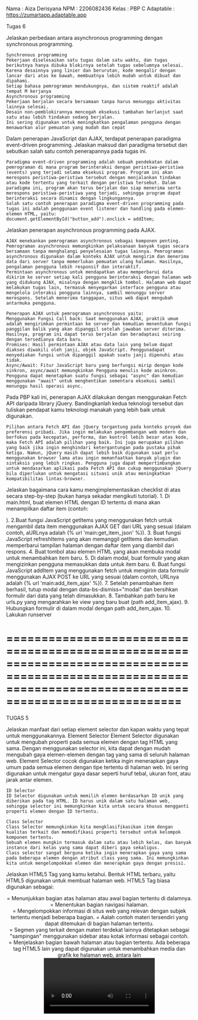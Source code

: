 Nama        : Aiza Derisyana
NPM         : 2206082436
Kelas       : PBP C
Adaptable   : https://zumartapp.adaptable.app


Tugas 6

Jelaskan perbedaan antara asynchronous programming dengan synchronous programming.

    Synchronous programming
    Pekerjaan diselesaikan satu tugas dalam satu waktu, dan tugas berikutnya hanya dibuka blokirnya setelah tugas sebelumnya selesai.
    Karena desainnya yang linier dan berurutan, kode mengalir dengan lancar dari atas ke bawah, membuatnya lebih mudah untuk dibuat dan dipahami.
    Setiap bahasa pemrograman mendukungnya, dan sistem reaktif adalah tempat M kerjanya
    Asynchronous programming 
    Pekerjaan berjalan secara bersamaan tanpa harus menunggu aktivitas lainnya selesai.
    Desain non-pemblokirannya mencegah eksekusi tambahan berlanjut saat satu atau lebih tindakan sedang berjalan.
    Ini sering digunakan untuk meningkatkan pengalaman pengguna dengan menawarkan alur pemuatan yang mudah dan cepat


Dalam penerapan JavaScript dan AJAX, terdapat penerapan paradigma event-driven programming. Jelaskan maksud dari paradigma tersebut dan sebutkan salah satu contoh penerapannya pada tugas ini.

    Paradigma event-driven programming adalah sebuah pendekatan dalam pemrograman di mana program berinteraksi dengan peristiwa-peristiwa (events) yang terjadi selama eksekusi program. Program ini akan merespons peristiwa-peristiwa tersebut dengan menjalankan tindakan atau kode tertentu yang terkait dengan peristiwa tersebut. Dalam paradigma ini, program akan terus berjalan dan siap menerima serta merespons peristiwa-peristiwa yang terjadi, sehingga program dapat berinteraksi secara dinamis dengan lingkungannya.
    Salah satu contoh penerapan paradigma event-driven programming pada tugas ini adalah penggunaan event listener dan handling pada elemen-elemen HTML, yaitu:
    document.getElementById("button_add").onclick = addItem;


Jelaskan penerapan asynchronous programming pada AJAX.

    AJAX menekankan pemrograman asynchronous sebagai komponen penting. Pemrograman asynchronous memungkinkan pelaksanaan banyak tugas secara bersamaan tanpa menghalangi penyelesaian tugas lainnya. Pemrograman asynchronous digunakan dalam konteks AJAX untuk mengirim dan menerima data dari server tanpa memerlukan pemuatan ulang halaman. Hasilnya, pengalaman pengguna lebih responsif dan interaktif.
    Permintaan asynchronous untuk mendapatkan atau memperbarui data dikirim ke server setiap kali pengguna berinteraksi dengan halaman web yang didukung AJAX, misalnya dengan mengklik tombol. Halaman web dapat melakukan tugas lain, termasuk menyegarkan interface pengguna atau mengelola interaksi pengguna lainnya, sambil menunggu server merespons. Setelah menerima tanggapan, situs web dapat mengubah antarmuka pengguna.

    Penerapan AJAX untuk pemrograman asynchronous yaitu:
    Menggunakan Fungsi Call back: Saat menggunakan AJAX, praktik umum adalah mengirimkan permintaan ke server dan kemudian menentukan fungsi panggilan balik yang akan dipanggil setelah jawaban server diterima. Hasilnya, program ini dapat terus berjalan dan beradaptasi seiring dengan tersedianya data baru.
    Promises: Hasil permintaan AJAX atau data lain yang belum dapat diakses diwakili oleh janji, objek JavaScript. Penggunadapat menyediakan fungsi untuk dipanggil apakah suatu janji dipenuhi atau tidak.
    Async/Await: Fitur JavaScript baru yang berfungsi mirip dengan kode sinkron, async/await memungkinkan Pengguna menulis kode asinkron. Pengguna dapat menetapkan suatu fungsi sebagai "async" dan kemudian menggunakan "await" untuk menghentikan sementara eksekusi sambil menunggu hasil operasi async.

Pada PBP kali ini, penerapan AJAX dilakukan dengan menggunakan Fetch API daripada library jQuery. Bandingkanlah kedua teknologi tersebut dan tuliskan pendapat kamu teknologi manakah yang lebih baik untuk digunakan.

    Pilihan antara Fetch API dan jQuery tergantung pada konteks proyek dan preferensi pribadi. Jika ingin melakukan pengembangan web modern dan berfokus pada kecepatan, performa, dan kontrol lebih besar atas kode, maka Fetch API adalah pilihan yang baik. Ini juga merupakan pilihan yang baik jika ingin menghindari ketergantungan pada pustaka pihak ketiga. Namun, jQuery masih dapat lebih baik digunakan saat perlu menggunakan browser lama atau ingin memanfaatkan banyak plugin dan sintaksis yang lebih ringkas. Pengguna juga dapat mempertimbangkan untuk mendasarkan aplikasi pada Fetch API dan cukup menggunakan jQuery bila diperlukan untuk mengatasi situasi unik atau meningkatkan kompatibilitas lintas-browser.

Jelaskan bagaimana cara kamu mengimplementasikan checklist di atas secara step-by-step (bukan hanya sekadar mengikuti tutorial).
    1. Di main.html, buat elemen HTML dengan ID tertentu di mana akan menampilkan daftar item (contoh: <div id="product-cards"></div>).
    2.Buat fungsi JavaScript getItems yang menggunakan fetch untuk mengambil data item menggunakan AJAX GET dari URL yang sesuai (dalam contoh, aURLnya adalah {% url 'main:get_item_json' %}).
    3. Buat fungsi JavaScript refreshItems yang akan memanggil getItems dan kemudian memperbarui tampilan halaman dengan daftar item yang diambil dari respons.
    4. Buat tombol atau elemen HTML yang akan membuka modal untuk menambahkan item baru.
    5. Di dalam modal, buat formulir yang akan mengizinkan pengguna memasukkan data untuk item baru.
    6. Buat fungsi JavaScript addItem yang menggunakan fetch untuk mengirim data formulir menggunakan AJAX POST ke URL yang sesuai (dalam contoh, URLnya adalah {% url 'main:add_item_ajax' %}).
    7. Setelah penambahan item berhasil, tutup modal dengan data-bs-dismiss="modal" dan bersihkan formulir dari data yang telah dimasukkan.
    8. Tambahkan path baru ke urls.py yang mengarahkan ke view yang baru buat (path add_item_ajax).
    9. Hubungkan formulir di dalam modal dengan path add_item_ajax.
    10. Lakukan runserver


===========================================================================================================================================================
===========================================================================================================================================================

TUGAS 5

Jelaskan manfaat dari setiap element selector dan kapan waktu yang tepat untuk menggunakannya. 
    Element Selector 
    Element Selector digunakan untuk mengubah properti pada semua elemen dengan tag HTML yang sama. Dengan menggunakan selector ini,  kita dapat dengan mudah mengubah gaya elemen-elemen dengan tag yang sama di seluruh halaman web. Element Selector cocok digunakan ketika ingin menerapkan gaya umum pada semua elemen dengan tipe tertentu di halaman web. Ini sering digunakan untuk mengatur gaya dasar seperti huruf tebal, ukuran font, atau jarak antar elemen.

    ID Selector 
    ID Selector digunakan untuk memilih elemen berdasarkan ID unik yang diberikan pada tag HTML. ID harus unik dalam satu halaman web, sehingga selector ini memungkinkan kita untuk secara khusus mengganti properti elemen dengan ID tertentu.

    Class Selector 
    Class Selector memungkinkan kita mengklasifikasikan item dengan kualitas terkait dan memodifikasi properti tersebut untuk kelompok komponen tertentu.
    Sebuah elemen mungkin termasuk dalam satu atau lebih kelas, dan banyak instance dari kelas yang sama dapat diberi gaya sekaligus.
    Class selector sangat berguna ketika ingin menerapkan gaya yang sama pada beberapa elemen dengan atribut class yang sama. Ini memungkinkan kita untuk mengelompokkan elemen dan menerapkan gaya dengan presisi.

Jelaskan HTML5 Tag yang kamu ketahui.
    Bentuk HTML terbaru, yaitu HTML5 digunakan untuk membuat halaman web. HTML5 Tag biasa digunakan sebagai:
    <header> = Menunjukkan bagian atas halaman atau awal bagian tertentu di dalamnya.
    <nav> = Menentukan bagian navigasi halaman.
    <section> = Mengelompokkan informasi di situs web yang relevan dengan subjek tertentu menjadi beberapa bagian.
    <Artikel> = Aalah contoh materi tersendiri yang dapat ditemukan di bagian halaman tertentu.
    <aside> = Segmen yang terkait dengan materi terdekat lainnya ditetapkan sebagai "sampingan" menggunakan sidebar atau kotak informasi sebagai contoh.
    <footer> = Menjelaskan bagian bawah halaman atau bagian tertentu.
    Ada beberapa tag HTML5 lain yang dapat digunakan untuk menambahkan media dan grafik ke halaman web, antara lain <video>, <audio>, <canvas>, dan <svg>. 

Jelaskan perbedaan antara margin dan padding.
    Margin dan padding adalah properti CSS yang digunakan untuk mengatur ruang di sekitar dan di dalam elemen HTML, yang digunakan dalam desain dan tata letak web untuk menentukan ruang antara elemen dan komponen di sekitarnya serta ruang antara konten elemen dan batasnya. Perbedaan keduanya adalah margin, yang memiliki nilai default 0, dapat diberikan hingga empat kali untuk setiap elemen, menentukan jarak dari tepi elemen dan menyisakan ruang di sekitarnya tanpa mengubah ukurannya. Di sisi lain, padding hanya dapat diberikan hingga empat kali untuk setiap elemen dan menentukan jarak dari dalam elemen, memberikan ruang di dalam elemen, dan dapat membuat elemen lebih besar atau lebih kecil. Padding memiliki nilai default 0. 

Jelaskan perbedaan antara framework CSS Tailwind dan Bootstrap. Kapan 
    sebaiknya kita menggunakan Bootstrap daripada Tailwind, dan sebaliknya?
    Perbedaan antara framework CSS Tailwind dan Bootstrap adalah Tailwind membangun tampilan dengan menggabungkan kelas-kelas utilitas yang telah didefinisikan sebelumnya, memiliki file CSS yang lebih kecil, memberikan fleksibilitas dan adaptabilitas tinggi terhadap proyek, tetapi memerlukan pembelajaran yang lebih curam. Sementara itu, Bootstrap menggunakan gaya dan komponen yang telah didefinisikan, memiliki file CSS yang lebih besar, sering menghasilkan tampilan yang konsisten di seluruh proyek, dan memiliki pembelajaran yang lebih cepat untuk pemula karena dapat mulai dengan komponen yang telah didefinisikan.
    Bootstrap dapat menjadi pilihan yang tepat jika ingin membuat situs web lengkap dengan banyak komponen siap pakai dan gaya yang lebih kontemporer. Hal ini karena bootstrap memiliki semua karakteristik tersebut. Namun, ukuran file yang dimiliki Bootstrap lebih tinggi.
    Di sisi lain, Tailwind bisa menjadi pilihan yang baik jika ingin membuat komponen secara modular, memiliki kontrol lebih besar terhadap desain, dan memberikan tampilan yang lebih minimalis. Tailwind dapat memberikan transmisi yang lebih besar dalam hal desain dan memiliki ukuran file yang lebih kecil.

Jelaskan bagaimana cara kamu mengimplementasikan checklist di atas secara step-by-step
    1. Tambahkan Bootstrap, CSS, JS ke aplikasi melalu templates/base.html seperti berikut
    <meta name="viewport" content="width=device-width, initial-scale=1">
        {% endblock meta %}
        <link href="https://cdn.jsdelivr.net/npm/bootstrap@5.3.2/dist/css/bootstrap.min.css" rel="stylesheet" integrity="sha384-T3c6CoIi6uLrA9TneNEoa7RxnatzjcDSCmG1MXxSR1GAsXEV/Dwwykc2MPK8M2HN" crossorigin="anonymous">
        <script src="https://code.jquery.com/jquery-3.6.0.min.js" integrity="sha384-KyZXEAg3QhqLMpG8r+J4jsl5c9zdLKaUk5Ae5f5b1bw6AUn5f5v8FZJoMxm6f5cH1" crossorigin="anonymous"></script>
        <script src="https://cdn.jsdelivr.net/npm/@popperjs/core@2.11.8/dist/umd/popper.min.js" integrity="sha384-I7E8VVD/ismYTF4hNIPjVp/Zjvgyol6VFvRkX/vR+Vc4jQkC+hVqc2pM8ODewa9r" crossorigin="anonymous"></script>
        <script src="https://cdn.jsdelivr.net/npm/bootstrap@5.3.2/dist/js/bootstrap.min.js" integrity="sha384-BBtl+eGJRgqQAUMxJ7pMwbEyER4l1g+O15P+16Ep7Q9Q+zqX6gSbd85u4mG4QzX+" crossorigin="anonymous"></script>
    </head>
    2. Menambahkan navigation bar di main.html
    3. Menambah fitur edit_item dalam main/views.py seperti berikut
    def edit_item(request, id):
        product = Items.objects.get(pk = id)
        form = ItemForm(request.POST or None, instance=product)
    if form.is_valid() and request.method == "POST":
        # Simpan form dan kembali ke halaman awal
        form.save()
        return HttpResponseRedirect(reverse('main:show_main'))
    context = {'form': form}
    return render(request, "edit_item.html", context)
    4. Mebuat berkas baru yaitu edit_item.html dalam main/templates seperti berikut

	    </style>
	    <div class="content-container">
	    <h1>Edit Item</h1>
	    <form method="POST">
	    {% csrf_token %}
	    <table>
	        {{ form.as_table }}
	        <tr>
	            <td></td>
	            <td>
	                <input type="submit" value="Edit Item"/>
	            </td>
	        </tr>
	    </table>
	    </form>

    {% endblock %}
    Lalu menambahkan selectronya 
    5. Membuka main/urls.py lalu menambah ‘’’from main.views import edit_item’’’
    6. Tambahkan ‘’’path('edit-item/<int:id>', edit_item, name='edit_item'),’’’ dalam urlspatterns
    7. Dalam main.html di main/templates, tambahkan kode berikut
	    <td>
	        <a href="{% url 'main:edit_item' item.pk %}">
	            <button>Edit</button>
	        </a>
    8. Menambah fitur delete_item dalam main/views.py seperti berikut
	    def delete_item(request, id):
	    item = Items.objects.get(pk = id)
	    item.delete()
	    return HttpResponseRedirect(reverse('main:show_main'))

    9. Membuka main/urls.py lalu menambah ‘’’from main.views import delete_item’’’
    10. Tambahkan ‘’’path('delete/<int:id>', delete_item, name='delete_item'), ‘’’dalam urlspatterns
    11. Dalam main.html di main/templates, tambahkan kode berikut
	    </a>
	        <a href="{% url 'main:delete_item' item.pk %}">
	            <button>Delete</button>
	        </a>
    12. Jalankan aplikasi dengan ‘’’python manage.py runserver’’’ dan buka http://localhost:8000  

===========================================================================================================================================================
===========================================================================================================================================================

Tugas 4

Apa itu Django UserCreationForm, dan jelaskan apa kelebihan dan kekurangannya?
UserCreationForm dalam Django adalah formulir bawaan yang sangat berguna untuk membuat formulir pendaftaran pengguna dalam aplikasi web dengan cepat. Kelebihannya dari UserCreationForm yaitu kemudahan penggunaan, validasi otomatis untuk memastikan bahwa input yang dimasukkan oleh pengguna valid dan sesuai dengan kebutuhan aplikasi dan integrasi yang baik dengan sistem keamanan Django. Kekurangannya adalah keterbatasan fitur untuk pendaftaran karena hanya menyediakan field untuk username, password, dan email. Serta Tampilan default yang mungkin tidak sesuai dengan desain aplikasi yang dibuat, sehingga perlu dilakukan penyesuaian tampilan.

Apa perbedaan antara autentikasi dan otorisasi dalam konteks Django, dan mengapa keduanya penting?
    Autentikasi adalah proses verifikasi identitas pengguna dengan memeriksa apakah username dan password yang dimasukkan oleh pengguna cocok dengan data yang tersimpan di database. Autentikasi adalah langkah pertama dalam menjaga keamanan aplikasi dan mencegah akses oleh pengguna yang tidak sah. Autentikasi penting untuk memastikan bahwa hanya pengguna yang identitasnya terverifikasi memiliki hak akses ke aplikasi atau sumber daya tertentu.
    Otorisasi adalah proses penentuan hak akses pengguna setelah identitasnya terverifikasi dengan memeriksa apakah pengguna memiliki hak akses untuk melakukan tindakan tertentu, seperti mengedit atau menghapus data. Otorisasi membantu melindungi data sensitif dan menghindari penyalahgunaan sumber daya aplikasi. Otorisasi penting untuk mengendalikan tingkat akses dan hak pengguna dalam aplikasi.
    Kedua hal ini penting karena keduanya bekerja sama untuk memastikan bahwa hanya pengguna yang sah yang dapat mengakses aplikasi dan melakukan tindakan tertentu, dengan begitu autentikasi dan otorisasi dapat membantu melindungi data sensitif dari akses yang tidak sah.

Apa itu cookies dalam konteks aplikasi web, dan bagaimana Django menggunakan cookies untuk mengelola data sesi pengguna?
    Cookies adalah file kecil yang disimpan di komputer pengguna oleh aplikasi web, memainkan peran penting dalam menyimpan informasi seputar pengguna dan interaksi mereka dengan situs web. Ini termasuk menyimpan preferensi pengguna, data sesi, dan sejarah penggunaan. Dalam kerangka kerja web Python Django, cookies digunakan untuk mengelola data sesi pengguna. Ketika pengguna masuk ke dalam aplikasi Django, sistem akan membuat sebuah cookie yang berisi ID sesi pengguna. ID ini digunakan untuk mengidentifikasi pengguna dan menyimpan data sesi mereka, seperti preferensi pengguna, konten dalam keranjang belanja, dan catatan riwayat penggunaan. Django juga memberikan kemampuan untuk mengatur waktu kedaluwarsa cookie, sehingga data sesi pengguna dapat dihapus secara otomatis setelah periode waktu tertentu.
    Penggunaan cookies sangat penting dalam pengembangan aplikasi web modern karena memungkinkan pengembang untuk dengan aman menyimpan informasi pengguna dan menyediakan pengalaman yang lebih personal serta interaktif. Dengan dukungan dari cookies, aplikasi web dapat mengingat preferensi pengguna, mengelola status masuk, serta menyimpan data yang esensial untuk meningkatkan keseluruhan pengalaman pengguna.

Apakah penggunaan cookies aman secara default dalam pengembangan web, atau apakah ada risiko potensial yang harus diwaspadai?
    Penggunaan cookies dalam pengembangan web bisa aman atau berpotensi berisiko tergantung pada cara penggunaannya. Keamanan cookies dapat ditingkatkan dengan menggunakan HTTPS, mengatur "HttpOnly" dan "Secure" pada cookies, dan menghindari menyimpan data sensitif di dalamnya. Potensi risiko termasuk penyadapan data jika tidak ada enkripsi HTTPS, penyalahgunaan cookies yang dapat menyebabkan akses ilegal, pelacakan pengguna, dan pencurian cookies. Dalam pengembangan web dengan Django, cookies digunakan untuk mengelola sesi pengguna, dan waktu kadaluarsa cookies dapat diatur. Penting bagi pengembang untuk memahami risiko potensial ini dan menjalankan praktik keamanan yang tepat.

Jelaskan bagaimana cara kamu mengimplementasikan checklist di atas secara step-by-step (bukan hanya sekadar mengikuti tutorial).

Fungsi Registrasi
    
	1. Pertama jalankan terlebih dahulu virtual enviroment dengan ‘source env/bin/activate’

    2. Buka main/views.py dan tambahkan import 
    from django.shortcuts import redirect
    from django.contrib.auth.forms import UserCreationForm
    from django.contrib import messages  

    3. Buat fungsi register seperti berikut;
    def register(request):
        form = UserCreationForm()
        if request.method == "POST":
            form = UserCreationForm(request.POST)
            if form.is_valid():
                form.save()
                messages.success(request, 'Your account has been successfully created!')
                return redirect('main:login')
        context = {'form':form}
        return render(request, 'register.html', context)

    4. Buat berkas baru yaitu register.html dalam main/templates dan isi dengan;
        {% extends 'base.html' %}
        {% block meta %}
        <title>Register</title>
        {% endblock meta %}

        {% block content %} 

        <div class = "login">
        
        <h1>Register</h1> 

            <form method="POST" > 
                {% csrf_token %} 
                <table> 
                    {{ form.as_table }} 
                    <tr> 
                        <td></td>
                        <td><input type="submit" name="submit" value="Daftar"/></td> 
                    </tr> 
                </table> 
            </form>

        {% if messages %} 
            <ul>  
                {% for message in messages %} 
                    <li>{{ message }}</li> 
                    {% endfor %} 
            </ul>  
        {% endif %}

        </div> 

        {% endblock content %}
        
    5. Buka main/urls.py lalu import 'from main.views import show_main, create_product, show_xml, show_json, show_xml_by_id show_json_by_id, register'

    6. Tambahkan  dalam urlpatterns 'path('register/', register, name='register'),'


Fungsi Login

    1. Buka main/views dan tambahkan import 'from django.contrib.auth import authenticate, login'

    2. Buat fungsi login_user seperti berikut; 
    def login_user(request):
        if request.method == 'POST':
            username = request.POST.get('username')
            password = request.POST.get('password')
            user = authenticate(request, username=username, password=password)
            if user is not None:
                login(request, user)
                return redirect('main:show_main')
            else:
                messages.info(request, 'Sorry, incorrect username or password. Please try again.')
        context = {}
        return render(request, 'login.html', context)

    3. Buat berkas baru yaitu login.html dalam main/templates dan isi dengan;
        {% extends 'base.html' %}

        {% block meta %}
        <title>Login</title>
        {% endblock meta %}

        {% block content %}

        <div class = "login">

        <h1>Login</h1>

        <form method="POST" action="">
            {% csrf_token %}
            <table>
                <tr>
                    <td>Username: </td>
                    <td><input type="text" name="username" placeholder="Username" class="form-control"></td>
                </tr>
                        
                <tr>
                    <td>Password: </td>
                    <td><input type="password" name="password" placeholder="Password" class="form-control"></td>
                </tr>


                <tr>
                    <td></td>
                    <td><input class="btn login_btn" type="submit" value="Login"></td>
                </tr>
            </table>
        </form>

        {% if messages %}
            <ul>
                {% for message in messages %}
                    <li>{{ message }}</li>
                {% endfor %}
            </ul>
        {% endif %}    
            
        Don't have an account yet? <a href="{% url 'main:register' %}">Register Now</a>

        </div>

        {% endblock content %}

    4. Buka main/urls.py lalu import 'from main.views import show_main, create_product, show_xml, show_json, show_xml_by_id, show_json_by_id, register, login_user'

    5. Tambahkan  dalam urlpatterns 'path('login/', login_user, name='login'),'


Fungsi Logout

    1. Buka main/views dan tambahkan import 'from django.contrib.auth import logout'

    2. Buat fungsi logout_user seperti berikut ; 
        def logout_user(request):
            logout(request)
            return redirect('main:login')

    3. Buka berkas main.html dalam main/templates dan Tambahkan potongan kode di bawah ini setelah hyperlink tag 
        <a href="{% url 'main:logout' %}">
            <button>
                Logout
            </button>
        </a>

    4. Buka main/urls.py lalu import 'from main.views import show_main, create_product, show_xml, show_json, show_xml_by_id, show_json_by_id, register, login_user, logout_user'

    5. Tambahkan  dalam urlpatterns 'path('logout/', logout_user, name='logout'),'


Menerapkan Cookies
    
    1.  Buka main/views.py lalu lakukan 'import datetime'

    2. Update fungsi login_user dengan kode berikut sehingga login_user menjadi;
        def login_user(request):
        if request.method == 'POST':
            username = request.POST.get('username')
            password = request.POST.get('password')
            user = authenticate(request, username=username, password=password)
            if user is not None:
                login(request, user)
                response = HttpResponseRedirect(reverse("main:show_main"))
                response.set_cookie('last_login', str(datetime.datetime.now()))
                return response
            else:
                messages.info(request, 'Sorry, incorrect username or password. Please try again.')
        context = {}
        return render(request, 'login.html', context)

    3. Tambah last_login dalam showmain seperti berikut;
        def show_main(request):
        items = Items.objects.filter(user=request.user)
        item_count = items.count()
        context = {
            'name': request.user.username,
            'kelas' : 'PBP C',
            'items' : items,
            'item_count': item_count,
            'last_login': request.COOKIES['last_login'],
        }
        return render(request, "main.html", context)

    4. Update fungsi logout_user menjadi ;
        def logout_user(request):
            logout(request)
            response = HttpResponseRedirect(reverse('main:login'))
            response.delete_cookie('last_login')
            return response
    
    5. Buka templates/main.html dan tambahkan kode '<h5>Sesi terakhir login: {{ last_login }}</h5>' diantara tabel dan tombol logout 

 
Hubungkan model Items dengan User

    1. Buka main/models.py lalu lakukan impor 'from django.contrib.auth.models import User'

    2. Pada model Items tambahkan ;
        class Items(models.Model):
            user = models.ForeignKey(User, on_delete=models.CASCADE)

    3. Buka main/views.py lalu tambahkan kode berikut dalam fungsi create_products;
        form = ItemForm(request.POST or None)
        if form.is_valid() and request.method == "POST":
            product = form.save(commit=False)
            product.user = request.user
            product.save()
            return HttpResponseRedirect(reverse('main:show_main'))

    4. Update fungsi show_main sehingga;
        def show_main(request):
            items = Items.objects.filter(user=request.user)
            item_count = items.count()
            context = {
                'name': request.user.username,

    5. Lakukan ‘python manage.py makemigrations’ dan ‘python manage.py migrate’ di terminal folder

    6. Jalankan aplikasi dengan ‘python manage.py runserver’ 








======================================================================================================
======================================================================================================

TUGAS 3

Apa perbedaan antara form POST dan form GET dalam Django?
    Form POST digunakan ketika pengguna ingin mengirim data dari elemen form ke server web. Salah satu keunggulan utama dari form POST adalah bahwa data yang dikirim tidak akan terlihat dalam URL, membuatnya lebih aman untuk mengirimkan data yang bersifat sensitif atau ketika pengguna perlu mengirimkan banyak informasi, seperti saat membuat, mengedit, atau menghapus entitas. 

    Form GET digunakan untuk mengambil data dari server tanpa melakukan perubahan pada entitas tersebut. Meskipun form GET cocok untuk pengambilan data, data yang dikirimkan dengan metode GET akan terlihat dalam URL, yang membuatnya kurang aman untuk data yang sensitif. Selain itu, data yang dikirim melalui form GET juga dapat disimpan di dalam cache, yang dapat mengakibatkan masalah dalam privasi dan keamanan.

Apa perbedaan utama antara XML, JSON, dan HTML dalam konteks pengiriman data?
    XML merupakan format yang digunakan untuk menyimpan dan mengangkut data secara struktural dari satu aplikasi ke aplikasi lain melalui Internet. XML biasanya digunakan untuk merepresentasikan data dengan cara yang dapat dibaca oleh mesin dan sering digunakan sebagai format pertukaran data pada aplikasi web.

    JSON merupakan format pertukaran data terbuka yang dapat dibaca baik oleh manusia maupun mesin. JSON bersifat independen dari setiap bahasa pemrograman dan umum digunakan dalam berbagai aplikasi sebagai output API. JSON digunakan untuk menyimpan dan mengirimkan data dengan cara yang data diuraikan dan dikirimkan melalui Internet.

    HTML merupakan bahasa yang digunakan untuk membuat tampilan berisi  informasi pada browser web dan mendefinisikan tampilan halaman web. HTML tidak digunakan untuk pertukaran data antar aplikasi.

Mengapa JSON sering digunakan dalam pertukaran data antara aplikasi web modern?
    JSON sering digunakan dalam pertukaran data antara aplikasi web modern karena terdapat beberapa alasan, seperti JSON memiliki format yang ringan dan mudah dipahami oleh manusia. Dibandingkan dengan format lain seperti XML, JSON lebih ringkas dan lebih mudah dibaca oleh manusia. Selain itu, JSON juga lebih efisien dalam pemrosesan oleh mesin dibandingkan dengan XML. Hal ini menjadikan JSON sebagai pilihan yang efisien dalam hal pengiriman dan pengolahan data. JSON biasanya digunakan dalam layanan web untuk mentransfer data ke aplikasi klien atau perangkat lunak lainnya. Kemampuan JSON untuk dengan mudah mengatur pertukaran data yang efisien dan mudah dipahami antara berbagai komponen dan layanan, membuat JSON menjadi sangat relevan dalam penggunaan pengembangan web yang semakin kompleks.

Jelaskan bagaimana cara kamu mengimplementasikan checklist di atas secara step-by-step (bukan hanya sekadar mengikuti tutorial).
    Dengan melanjutkan aplikasi ZUMART kita aktifkan virtual environment terlebih dahulu dengan source env/bin/activate. Selanjutnya buka urls.py yang ada pada folder ZUMART dan ubahlah pathmain/ menjadi '' seperti berikut path('', include('main.urls')). Lalu buat folder templates pada root folder dan buatlah sebuah berkas HTML baru bernama base.html yang berisi kode berikut:

    {% load static %}
    <!DOCTYPE html>
    <html lang="en">
        <head>
            <meta charset="UTF-8" />
            <meta
                name="viewport"
                content="width=device-width, initial-scale=1.0"
            />
            {% block meta %}
            {% endblock meta %}
        </head>

        <body>
            {% block content %}
            {% endblock content %}
        </body>
    </html>

    Lalu buka settings.py dan cari baris yang mengandung templates dan tambahkan 'DIRS': [BASE_DIR / 'templates']. 

    Pada templates di dalam direktori main, ubah kode main.html menjadi:
    {% extends 'base.html' %}
    {% block content %}
    <h1 style="background-color: #2a5bd1;">ZUMART</h1>
    <p>ZUMART merupakan Thrift Shop yang menjual berbagai jenis sepatu keren dan ramah di kantong.<p>
    <p>By Aiza Derisyana from PBP C.<p>
    {% endblock content %}

    > Pembuatan Form Input Data dan Menampilkan Data Produk Pada HTML
    Buat berkas dalam direktori main bernama forms.py lalu tambahkan kode berikut:

    from django.forms import ModelForm
    from main.models import Items
    class ItemForm(ModelForm):
    class Meta:
        model = Items
        fields = ["name", "size", "color", "amount", "price", "description"]

    Selanjutnya buka views.py lalu tambahkan:

    from django.http import HttpResponseRedirect
    from main.forms import ProductForm
    from django.urls import reverse

    Dan buat fungsi baru yang menerima parameter request seperti:

    def create_product(request):
        form = ProductForm(request.POST or None)

        if form.is_valid() and request.method == "POST":
            form.save()
            return HttpResponseRedirect(reverse('main:show_main'))

        context = {'form': form}
        return render(request, "create_product.html", context)

    Selanjutnya ubah kode show_main menjadi:

    def show_main(request):
        items = Items.objects.all()
        item_count = items.count()
        context = {
            'name' : 'Aiza Derisyana',
            'kelas' : 'PBP C',
            'items' : items,
            'item_count': item_count
        }
        return render(request, "main.html", context)

    Lalu Buka urls.py yang ada pada folder main dan import fungsi create_product seperti from main.views import show_main, create_product dan tambahkan path url ke dalam urlpatterns pada urls.py di main seperti path('create-product', create_product, name='create_product'), untuk mengakses fungsi yang sudah di-import sebelumnya.
    Selanjutnya buat berkas HTML baru bernama create_product.html dalam direktori main dan templates dan tambahkan kode berikut:

    {% extends 'base.html' %} 

    {% block content %}
    <h1>Add New Product</h1>

    <form method="POST">
        {% csrf_token %}
        <table>
            {{ form.as_table }}
            <tr>
                <td></td>
                <td>
                    <input type="submit" value="Add Product"/>
                </td>
            </tr>
        </table>
    </form>

    {% endblock %}

    Lalu tambahkan juga kode berikut dalam main.html:

    <p>Kamu menyimpan {{ item_count }} item pada aplikasi ini.</p>
    <table>
        <tr>
            <th>Name</th>
            <th>Size</th>
            <th>Color</th>
            <th>Amount</th>
            <th>Price</th>
            <th>Description</th>
        </tr>
    
        {% comment %} Berikut cara memperlihatkan data produk di bawah baris ini {% endcomment %}
    
        {% for item in items %}
            <tr>
                <td>{{item.name}}</td>
                <td>{{item.size}}</td>
                <td>{{item.color}}</td>
                <td>{{item.amount}}</td>
                <td>{{item.price}}</td>
                <td>{{item.description}}</td>
            </tr>
        {% endfor %}
    </table>
    
    <br/>
    
    <a href="{% url 'main:create_product' %}">
        <button>
            Add New Item
        </button>
    </a>
    <p>By Aiza Derisyana from PBP C.<p>
    {% endblock content %}

    > Mengembalikan data dalam bentuk XML
    Pertama buka views,py dalam direktori main dan lakukan:

    from django.http import HttpResponse
    from django.core import serializers

    Lalu buat fungsi show_xml seperti dan tambahkan return function berupa HttpResponse yang berisi parameter data hasil query yang sudah diserialisasi menjadi XML dan parameter seperti:
    def show_xml(request):
    data = Items.objects.all()
    return HttpResponse(serializers.serialize("xml", data), content_type="application/xml")
    Setelah itu buka urls.py dalam main dan tambahkan  from main.views import show_main, create_product, show_xml dan path('xml/', show_xml, name='show_xml'), dalam urlpatterns.

    > Mengembalikan data dalam bentuk JSON
    Pertama buka views,py dalam direktori main lalu buat fungsi show_json dengan return function berupa HttpResponse yang berisi parameter data hasil query yang sudah di serialisasi menjadi JSON dan parameter seperti:
    def show_json(request):
    data = Items.objects.all()
    return HttpResponse(serializers.serialize("json", data), content_type="application/json")
    Setelah itu buka urls.py dalam main dan tambahkan from main.views import show_main, create_product, show_xml, show_json dan path('json/', show_json, name='show_json'),
    Dalam urlpatterns.

    > Mengembalikan Data Berdasarkan ID dalam Bentuk XML dan JSON
    Buka views,py dalam direktori main lalu buat fungsi show_xml_by_id dan show_json_by_id, seperti:
    def show_xml_by_id(request, id):
    data = Items.objects.filter(pk=id)
    return HttpResponse(serializers.serialize("xml", data), content_type="application/xml")


    def show_json_by_id(request, id):
    data = Items.objects.filter(pk=id)
    return HttpResponse(serializers.serialize("json", data), content_type="application/json")
    Setelah itu buka urls.py dalam main dan tambahkan from main.views import show_main, create_product, show_xml, show_json, show_xml_by_id, show_json_by_id  dan path('xml/<int:id>/', show_xml_by_id, name='show_xml_by_id'),
    path('json/<int:id>/', show_json_by_id, name='show_json_by_id'),
    Dalam urlpatterns

    > Penggunaan postman
    Pastikan server sudah berjalan dengan perintah python manage.py runserver.
    Buka postman dan tambahkan http://localhost:8000/xml atau http://localhost:8000/json dalam request GET. Lalu klik Send. Response dapat dilihat di bagian bawah postman.
<img width="1440" alt="Screenshot 2023-09-16 at 22 47 12" src="https://github.com/aizaderisyana/ZUMART-APP/assets/82081149/19251792-0440-4e8c-b478-52212156c65e">
<img width="1440" alt="Screenshot 2023-09-16 at 22 47 22" src="https://github.com/aizaderisyana/ZUMART-APP/assets/82081149/92676079-81ba-45ae-a78f-bf0909f77b85">
<img width="1440" alt="Screenshot 2023-09-16 at 22 47 41" src="https://github.com/aizaderisyana/ZUMART-APP/assets/82081149/b91b29fe-89b3-47da-b77c-e9f7fced22b8">


======================================================================================================
======================================================================================================


TUGAS 2
1. Jelaskan bagaimana cara kamu mengimplementasikan checklist di atas secara step-by-step (bukan hanya sekadar mengikuti tutorial).
   Cara saya mengimplementasikan chacklist tersebut adalah dengan cara:
   1) Membuat direktori baru bernama ZUMART
   2) Mengaktifkan virtual enviroment dengan perintah seperti python -m venv env dan source env/bin/activate
   3) Membuat berkas requirements.txt
   4) Membuat repositori bernama ZUMART-APP di github
   5) Membuat project django dengan django-admin startproject ZUMART .
   6) Menambahkan ALLOWED_HOSTS = ["*"] di settings.py 
   7) Mengunggah proyek ke repositori github dengan menambah berkas .gitignore dan melakukan add, coommit, push
   8) Membuat Aplikasi main dalam ZUMART dengan python manage.py startapp main 
   9) Mendaftarkan aplikasi main ke dalam proyek dengan cara menambah 'main' di INSTALLED_APPS pada berkas settings.py
   10) Membuat direktori baru yaitu templates dalam main
   11) Membuat berkas main.html dalam berkas templates dan isi sesuai ketentuan soal yaitu nama, kelas, deskripsi, nama aplikasi
   12) Buka dan isi berkas models.py sesuai ketentuan soal yaitu name, amount, description serta tambahannya
   13) Melakukan migrasi model untuk melacak perubahan pada model dengan python manage.py makemigrations untuk menciptakan berkas migrasi yang berisi perubahan model dan python manage.py migrate untuk mengaplikasikan perubahan model yang tercantum dalam berkas migrasi ke basis data
   14) Buka berkas views.py lalu tambahkan from django.shortcuts import render. Setelah itu tambahkan fungsi show_main dan ubah datanya sesuai dengan yang diinginkan soal
   15) Modifikasi berkas main.html dalam templates agar dapat menampilkan data yang telah diambil dari model
   16) Melakukan konfigurasi routing URL dalam main dengan menambah path('', show_main, name='show_main') untuk dapat mengimport rute URL dari berkas
   16) Melakukan konfigurasi routing URL ZUMART dengan menambah path('main/', include('main.urls')) untuk memungkinkan aplikasi dalam proyek Django untuk bersifat modular dan terpisah
   17) Cek django yang sudah berhasil dibuat dengan python manage.py runserver lalu membuka http://localhost:8000
   18) Mengunggah kembali ke github dengan add, commit push
   19) Deploy aplikasi ke Adaptable.io​ dengan membuat akun Adaptable.io​, lalu login dan hubungkan Adaptable.io dengan repository github. Setelah itu pilih Python App Template sebagai template deployment dan PostgreSQL sebagai tipe basis data yang akan digunakan. Selanjutnya sesuaikan versi Python menggunakan python --version dan  masukkan perintah python manage.py migrate && gunicorn ZUMART.wsgi pada bagian Start Command. Terakhir Masukkan nama aplikasi yang juga akan menjadi nama domain situs web, centang bagian HTTP Listener on PORT dan klik Deploy App.
  

2. Buatlah bagan yang berisi request client ke web aplikasi berbasis Django beserta responnya dan jelaskan pada bagan tersebut kaitan antara urls.py, views.py, models.py, dan berkas html.
<img width="894" alt="fc pbpb" src="https://github.com/aizaderisyana/ZUMART-APP/assets/82081149/a9982139-f38e-4a67-b284-c41632a4fefc">


3. Jelaskan mengapa kita menggunakan virtual environment? Apakah kita tetap dapat membuat aplikasi web berbasis Django tanpa menggunakan virtual environment?
    Virtual environment adalah alat yang penting dalam pengembangan perangkat lunak. Ini memungkinkan kita untuk mengisolasi dan mengelola dependensi yang digunakan dalam proyek dengan efisien. Dengan menggunakan virtual environment, setiap proyek memiliki lingkungan terpisah untuk mengatur pustaka dan paket Python yang diperlukan, serta memungkinkan kita untuk memilih versi Python yang cocok.
    Secara teknis mungkin untuk mengembangkan aplikasi web berbasis Django tanpa menggunakan virtual environment, namun praktik ini lebih baik dihindari. Hal ini disebabkan karena penggunaan virtual environment sangat dianjurkan untuk menjaga keteraturan, kejelasan, serta keterpeliharaan yang optimal dalam pengembangan proyek Django. Dengan cara ini, kita dapat menghindari masalah rumit yang terkait dengan konflik dependensi dan membuat manajemen dependensi proyek menjadi lebih mudah. Oleh karena itu, penting untuk selalu menggunakan virtual environment saat mengembangkan proyek Django.

4. Jelaskan apakah itu MVC, MVT, MVVM dan perbedaan dari ketiganya.
    MVC (Model-View-Controller):
    Model: Menyimpan data dan logika aplikasi.
    View: Menampilkan data dari model dan menghubungkannya dengan template.
    Controller: Menerima input, memprosesnya, dan mengatur Model dan View. 

    MVT (Model-View-Template):
    Model: Menyimpan data dan logika aplikasi.
    View: Menampilkan data dari model dan menghubungkannya dengan template.
    Template: Menentukan tampilan antarmuka pengguna.

    MVVM (Model-View-ViewModel):
    Model: Menyimpan data dan logika aplikasi.
    View: Menampilkan data dari model dan menghubungkannya dengan template.
    ViewModel: Memfasilitasi komunikasi antara Model dan View, mengelola tampilan data, dan berfungsi sebagai perantara. 

    Dalam MVT, peran Controller dalam MVC digantikan oleh Template, yang memiliki peran yang lebih terbatas dalam mengendalikan tampilan dibandingkan dengan Controller dalam MVC.

    Pada MVC, tanggung jawab utama Controller adalah mengatur alur logika aplikasi dan bertindak sebagai penghubung antara Model dan View.

    Pada MVVM, diperkenalkan ViewModel, yang tidak ada dalam MVC dan MVT. ViewModel berfungsi sebagai perantara antara Model dan View, dengan pemisahan tampilan dari logika bisnis yang jauh lebih ketat dibandingkan dengan MVC dan MVT.


